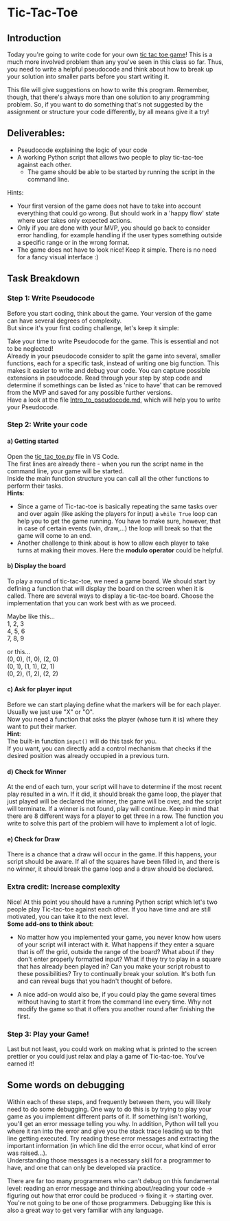 # Tic-Tac-Toe


## Introduction

Today you're going to write code for your own [tic tac toe game](https://en.wikipedia.org/wiki/Tic-tac-toe)! This is a much more involved problem than any you've seen in this class so far. Thus, you need to write a helpful pseudocode and think about how to break up your solution into smaller parts before you start writing it. 

This file will give suggestions on how to write this program. Remember, though, that there's always more than one solution to any programming problem. So, if you want to do something that's not suggested by the assignment or structure your code differently, by all means give it a try! 


## Deliverables:

+ Pseudocode explaining the logic of your code
+ A working Python script that allows two people to play tic-tac-toe against each other. 
  + The game should be able to be started by running the script in the command line. 

Hints:
- Your first version of the game does not have to take into account everything that could go wrong. But should work in a 'happy flow' state where user takes only expected actions.
- Only if you are done with your MVP, you should go back to consider error handling, for example handling if the user types something outside a specific range or in the wrong format. 
- The game does not have to look nice! Keep it simple. There is no need for a fancy visual interface :)  

## Task Breakdown
### Step 1: Write Pseudocode
Before you start coding, think about the game. Your version of the game can have several degrees of complexity.  
But since it's your first coding challenge, let's keep it simple:

Take your time to write Pseudocode for the game. This is essential and not to be neglected!  
Already in your pseudocode consider to split the game into several, smaller functions, each for a specific task, instead of writing one big function. This makes it easier to write and debug your code. You can capture possible extensions in pseudocode. Read through your step by step code and determine if somethings can be listed as 'nice to have' that can be removed from the MVP and saved for any possible further versions.  
Have a look at the file [Intro_to_pseudocode.md](Intro_to_pseudocode.md), which will help you to write your Pseudocode.
 

### Step 2: Write your code
#### a) Getting started
Open the [tic_tac_toe.py](tic_tac_toe.py) file in VS Code.   
The first lines are already there - when you run the script name in the command line, your game will be started.  
Inside the main function structure you can call all the other functions to perform their tasks.   
**Hints**:   
- Since a game of Tic-tac-toe is basically repeating the same tasks over and over again (like asking the players for input) a `while True` loop can help you to get the game running. You have to make sure, however, that in case of certain events (win, draw,...) the loop will break so that the game will come to an end.
- Another challenge to think about is how to allow each player to take turns at making their moves. Here the **modulo operator** could be helpful.

#### b) Display the board 
To play a round of tic-tac-toe, we need a game board. We should start by defining a function that will display the board on the screen when it is called. There are several ways to display a tic-tac-toe board. Choose the implementation that you can work best with as we proceed.  

Maybe like this...  
1, 2, 3    
4, 5, 6   
7, 8, 9   

or this...   
(0, 0), (1, 0), (2, 0)   
(0, 1), (1, 1), (2, 1)   
(0, 2), (1, 2), (2, 2)   


#### c) Ask for player input 
Before we can start playing define what the markers will be for each player. Usually we just use "X" or "O".  
Now you need a function that asks the player (whose turn it is) where they want to put their marker.  
**Hint**:   
The built-in function `input()` will do this task for you.   
If you want, you can directly add a control mechanism that checks if the desired position was already occupied in a previous turn. 

#### d) Check for Winner
At the end of each turn, your script will have to determine if the most recent play resulted in a win. If it did, it should break the game loop, the player that just played will be declared the winner, the game will be over, and the script will terminate. If a winner is not found, play will continue. Keep in mind that there are 8 different ways for a player to get three in a row. The function you write to solve this part of the problem will have to implement a lot of logic.   

#### e) Check for Draw
There is a chance that a draw will occur in the game. If this happens, your script should be aware. If all of the squares have been filled in, and there is no winner, it should break the game loop and a draw should be declared. 

### Extra credit: Increase complexity 

Nice! At this point you should have a running Python script which let's two people play Tic-tac-toe against each other. If you have time and are still motivated, you can take it to the next level.   
**Some add-ons to think about**:   
- No matter how you implemented your game, you never know how users of your script will interact with it. What happens if they enter a square that is off the grid, outside the range of the board? What about if they don't enter properly formatted input? What if they try to play in a square that has already been played in? Can you make your script robust to these possibilities? Try to continually break your solution. It's both fun and can reveal bugs that you hadn't thought of before.

- A nice add-on would also be, if you could play the game several times without having to start it from the command line every time. Why not modify the game so that it offers you another round after finishing the first. 

### Step 3: Play your Game!
Last but not least, you could work on making what is printed to the screen prettier or you could just relax and play a game of Tic-tac-toe. You've earned it!


## Some words on debugging 

Within each of these steps, and frequently between them, you will likely need to do some debugging. One way to do this is by trying to play your game as you implement different parts of it. If something isn't working, you'll get an error message telling you why. In addition, Python will tell you where it ran into the error and give you the stack trace leading up to that line getting executed. Try reading these error messages and extracting the important information (in which line did the error occur, what kind of error was raised...).  
Understanding those messages is a necessary skill for a programmer to have, and one that can only be developed via practice. 

There are far too many programmers who can't debug on this fundamental level: reading an error message and thinking about/reading your code -> figuring out how that error could be produced -> fixing it -> starting over. You're not going to be one of those programmers. Debugging like this is also a great way to get very familiar with any language.
